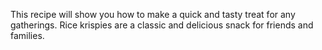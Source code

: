 This recipe will show you how to make a quick and tasty treat for any gatherings. Rice krispies are a classic and delicious snack for friends and families. 